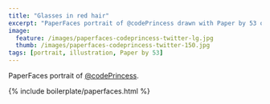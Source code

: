 ```yaml
---
title: "Glasses in red hair"
excerpt: "PaperFaces portrait of @codePrincess drawn with Paper by 53 on an iPad."
image: 
  feature: /images/paperfaces-codeprincess-twitter-lg.jpg
  thumb: /images/paperfaces-codeprincess-twitter-150.jpg
tags: [portrait, illustration, Paper by 53]
---
```


PaperFaces portrait of [@codePrincess](http://twitter.com/codePrincess).

{% include boilerplate/paperfaces.html %}